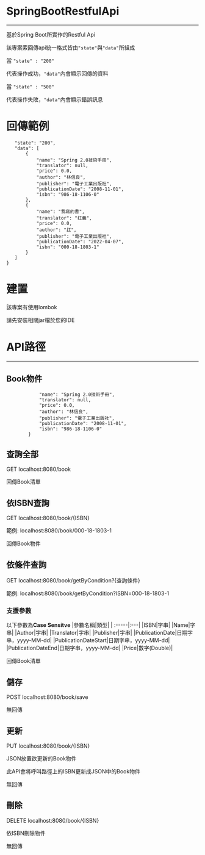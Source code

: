 # SpringBootRestfulApi
***
 基於Spring Boot所實作的Restful Api
 
 該專案索回傳api統一格式皆由`"state"`與`"data"`所組成
 
 當 `"state" : "200"`
 
 代表操作成功，`"data"`內會顯示回傳的資料
 
 當 `"state" : "500"`
 
 代表操作失敗，`"data"`內會顯示錯誤訊息
 
 # 回傳範例
 ```JSON{
    "state": "200",
    "data": [
        {
            "name": "Spring 2.0技術手冊",
            "translator": null,
            "price": 0.0,
            "author": "林信良",
            "publisher": "電子工業出版社",
            "publicationDate": "2008-11-01",
            "isbn": "986-18-1106-0"
        },
        {
            "name": "我寫的書",
            "translator": "扛義",
            "price": 0.0,
            "author": "扛",
            "publisher": "電子工業出版社",
            "publicationDate": "2022-04-07",
            "isbn": "000-18-1803-1"
        }
    ]
}
```

# 建置
 該專案有使用lombok
 
 請先安裝相關jar檔於您的IDE
 
 
# API路徑
***
## Book物件
```JSON{
            "name": "Spring 2.0技術手冊",
            "translator": null,
            "price": 0.0,
            "author": "林信良",
            "publisher": "電子工業出版社",
            "publicationDate": "2008-11-01",
            "isbn": "986-18-1106-0"
        }
  ```
        
 ## 查詢全部
  GET localhost:8080/book
  
  回傳Book清單
 ## 依ISBN查詢
  GET localhost:8080/book/{ISBN}
  
  範例: localhost:8080/book/000-18-1803-1
  
  回傳Book物件
 ## 依條件查詢
  GET localhost:8080/book/getByCondition?{查詢條件}
  
  範例: localhost:8080/book/getByCondition?ISBN=000-18-1803-1
  ### 支援參數
  以下參數為**Case Sensitve**
  |參數名稱|類型|
  | :-----|:---|
  |ISBN|字串|
  |Name|字串|
  |Author|字串|
  |Translator|字串|
  |Publisher|字串|
  |PublicationDate|日期字串，yyyy-MM-dd|
  |PublicationDateStart|日期字串，yyyy-MM-dd|
  |PublicationDateEnd|日期字串，yyyy-MM-dd|
  |Price|數字(Double)|
  
  回傳Book清單
 ## 儲存
  POST localhost:8080/book/save
  
  無回傳
 ## 更新
  PUT localhost:8080/book/{ISBN}
  
  JSON放置欲更新的Book物件
  
  此API會將呼叫路徑上的ISBN更新成JSON中的Book物件
  
  無回傳
 ## 刪除
  DELETE localhost:8080/book/{ISBN}
  
  依ISBN刪除物件
  
  無回傳

